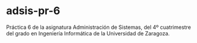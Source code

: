 # adsis-pr-6
Práctica 6 de la asignatura Administración de Sistemas, del 4º cuatrimestre del grado en Ingeniería Informática de la Universidad de Zaragoza.

